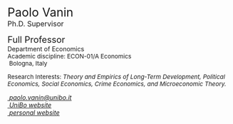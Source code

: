<span style="font-size: 20pt; color: var(--global-theme-color);"> Paolo Vanin </span> <br> <span style="font-size: 12pt; color: var(--global-theme-color);"> Ph.D. Supervisor </span>

<span style="font-size: 15pt;"> Full Professor </span> <br> Department of Economics <br> <span style="font-size: 10pt;"> Academic discipline: ECON-01/A Economics </span> <br> <span style="font-size: 10pt;"> <i class="fa-solid fa-location-dot"></i> &nbsp;Bologna, Italy</span>

<p style="font-size: 10pt;"> Research Interests: <i> Theory and Empirics of Long-Term Development, Political Economics, Social Economics, Crime Economics, and Microeconomic Theory. </i></p>

[<i class="fa-solid fa-envelope"></i> &nbsp;<i>paolo.vanin@unibo.it](mailto:paolo.vanin@unibo.it)</i> <br>
[<i class="fa-solid fa-building-columns"></i> &nbsp;<i>UniBo website](https://www.unibo.it/sitoweb/paolo.vanin/en)</i> <br>
[<i class="fa-solid fa-globe"></i> &nbsp;<i>personal website](https://sites.google.com/site/paolovanin/)</i>
